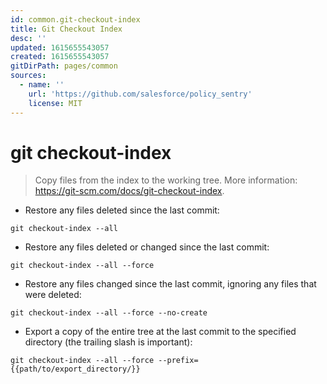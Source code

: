 ```yaml
---
id: common.git-checkout-index
title: Git Checkout Index
desc: ''
updated: 1615655543057
created: 1615655543057
gitDirPath: pages/common
sources:
  - name: ''
    url: 'https://github.com/salesforce/policy_sentry'
    license: MIT
---
```

# git checkout-index

> Copy files from the index to the working tree.
> More information: <https://git-scm.com/docs/git-checkout-index>.

- Restore any files deleted since the last commit:

`git checkout-index --all`

- Restore any files deleted or changed since the last commit:

`git checkout-index --all --force`

- Restore any files changed since the last commit, ignoring any files that were deleted:

`git checkout-index --all --force --no-create`

- Export a copy of the entire tree at the last commit to the specified directory (the trailing slash is important):

`git checkout-index --all --force --prefix={{path/to/export_directory/}}`


